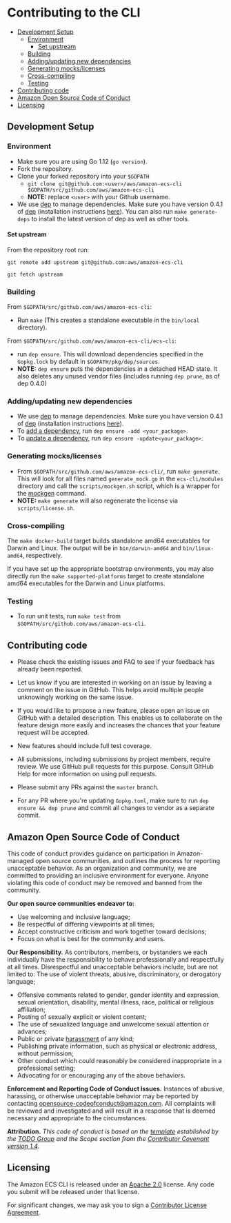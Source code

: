 # Contributing to the CLI

- [Development Setup](#development-setup)
  - [Environment](#environment)
    - [Set upstream](#set-upstream)
  - [Building](#building)
  - [Adding/updating new dependencies](#adding-updating-new-dependencies)
  - [Generating mocks/licenses](#generating-mocks-licenses)
  - [Cross-compiling](#cross-compiling)
  - [Testing](#testing)
- [Contributing code](#contributing-code)
- [Amazon Open Source Code of Conduct](#amazon-open-source-code-of-conduct)
- [Licensing](#licensing)

## Development Setup

### Environment

- Make sure you are using Go 1.12 (`go version`).
- Fork the repository.
- Clone your forked repository into your `$GOPATH`
  - `git clone git@github.com:<user>/aws/amazon-ecs-cli $GOPATH/src/github.com/aws/amazon-ecs-cli`
  - **NOTE:** replace `<user>` with your Github username.
- We use [dep](https://github.com/golang/dep) to manage dependencies. Make sure you have version 0.4.1 of [dep](https://github.com/golang/dep/releases/tag/v0.4.1) (installation instructions [here](https://golang.github.io/dep/docs/installation.html)). You can also run `make generate-deps` to install the latest version of dep as well as other tools.

#### Set upstream

From the repository root run:

`git remote add upstream git@github.com:aws/amazon-ecs-cli`

`git fetch upstream`

### Building
From `$GOPATH/src/github.com/aws/amazon-ecs-cli`:
* Run `make` (This creates a standalone executable in the `bin/local` directory).

From `$GOPATH/src/github.com/aws/amazon-ecs-cli/ecs-cli`:
* run `dep ensure`. This will download dependencies specified in the `Gopkg.lock` by default in `$GOPATH/pkg/dep/sources`.
* **NOTE:** `dep ensure` puts the dependencies in a detached HEAD state. It also deletes any unused vendor files (includes running `dep prune`, as of dep 0.4.0)

### Adding/updating new dependencies
* We use [dep](https://github.com/golang/dep) to manage dependencies. Make sure you have version 0.4.1 of [dep](https://github.com/golang/dep/releases/tag/v0.4.1) (installation instructions [here](https://golang.github.io/dep/docs/installation.html)).
* To [add a dependency](https://golang.github.io/dep/docs/daily-dep.html#adding-a-new-dependency), run `dep ensure -add <your_package>`.
* To [update a dependency](https://golang.github.io/dep/docs/daily-dep.html#updating-dependencies), run `dep ensure -update<your_package>`.

### Generating mocks/licenses
* From `$GOPATH/src/github.com/aws/amazon-ecs-cli/`, run `make generate`. This
  will look for all files named `generate_mock.go` in the `ecs-cli/modules`
directory and call the `scripts/mockgen.sh` script, which is a wrapper for the
[mockgen](https://github.com/golang/mock#running-mockgen) command.
* **NOTE:** `make generate` will also regenerate the license via `scripts/license.sh`.

### Cross-compiling
The `make docker-build` target builds standalone amd64 executables for
Darwin and Linux. The output will be in `bin/darwin-amd64` and `bin/linux-amd64`,
respectively.

If you have set up the appropriate bootstrap environments, you may also directly
run the `make supported-platforms` target to create standalone amd64 executables
for the Darwin and Linux platforms.

### Testing
* To run unit tests, run `make test` from `$GOPATH/src/github.com/aws/amazon-ecs-cli`.

## Contributing code
* Please check the existing issues and FAQ to see if your feedback has already been reported.

* Let us know if you are interested in working on an issue by leaving a comment
on the issue in GitHub. This helps avoid multiple people unknowingly working on
the same issue.

* If you would like to propose a new feature, please open an issue on GitHub with
a detailed description. This enables us to collaborate on the feature design
more easily and increases the chances that your feature request will be accepted.

* New features should include full test coverage.

* All submissions, including submissions by project members, require review. We
  use GitHub pull requests for this purpose. Consult GitHub Help for more
information on using pull requests.

* Please submit any PRs against the `master` branch.

* For any PR where you're updating `Gopkg.toml`, make sure to run `dep ensure
  && dep prune` and commit all changes to vendor as a separate commit.

## Amazon Open Source Code of Conduct

This code of conduct provides guidance on participation in Amazon-managed open source communities, and outlines the process for reporting unacceptable behavior. As an organization and community, we are committed to providing an inclusive environment for everyone. Anyone violating this code of conduct may be removed and banned from the community.

**Our open source communities endeavor to:**
* Use welcoming and inclusive language;
* Be respectful of differing viewpoints at all times;
* Accept constructive criticism and work together toward decisions;
* Focus on what is best for the community and users.

**Our Responsibility.** As contributors, members, or bystanders we each individually have the responsibility to behave professionally and respectfully at all times. Disrespectful and unacceptable behaviors include, but are not limited to:
The use of violent threats, abusive, discriminatory, or derogatory language;
* Offensive comments related to gender, gender identity and expression, sexual orientation, disability, mental illness, race, political or religious affiliation;
* Posting of sexually explicit or violent content;
* The use of sexualized language and unwelcome sexual attention or advances;
* Public or private [harassment](http://todogroup.org/opencodeofconduct/#definitions) of any kind;
* Publishing private information, such as physical or electronic address, without permission;
* Other conduct which could reasonably be considered inappropriate in a professional setting;
* Advocating for or encouraging any of the above behaviors.

**Enforcement and Reporting Code of Conduct Issues.**
Instances of abusive, harassing, or otherwise unacceptable behavior may be reported by contacting opensource-codeofconduct@amazon.com. All complaints will be reviewed and investigated and will result in a response that is deemed necessary and appropriate to the circumstances.

**Attribution.** _This code of conduct is based on the [template](http://todogroup.org/opencodeofconduct) established by the [TODO Group](http://todogroup.org/) and the Scope section from the [Contributor Covenant version 1.4](http://contributor-covenant.org/version/1/4/)._

## Licensing
The Amazon ECS CLI is released under an [Apache 2.0](http://aws.amazon.com/apache-2-0/) license. Any code you submit will be released under that license.

For significant changes, we may ask you to sign a [Contributor License Agreement](http://en.wikipedia.org/wiki/Contributor_License_Agreement).
